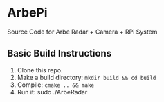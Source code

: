 # ArbePi

Source Code for Arbe Radar + Camera + RPi System

## Basic Build Instructions

1. Clone this repo.
2. Make a build directory: `mkdir build && cd build`
3. Compile: `cmake .. && make`
4. Run it: sudo ./ArbeRadar
